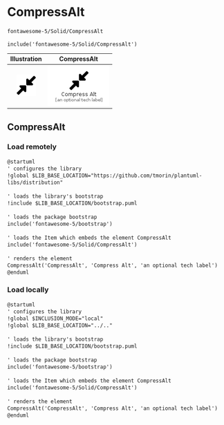 # CompressAlt


```text
fontawesome-5/Solid/CompressAlt
```

```text
include('fontawesome-5/Solid/CompressAlt')
```



| Illustration | CompressAlt |
| :---: | :---: |
| ![illustration for Illustration](../../fontawesome-5/Solid/CompressAlt.png) | ![illustration for CompressAlt](../../fontawesome-5/Solid/CompressAlt.Local.png) |




## CompressAlt

### Load remotely
```plantuml
@startuml
' configures the library
!global $LIB_BASE_LOCATION="https://github.com/tmorin/plantuml-libs/distribution"

' loads the library's bootstrap
!include $LIB_BASE_LOCATION/bootstrap.puml

' loads the package bootstrap
include('fontawesome-5/bootstrap')

' loads the Item which embeds the element CompressAlt
include('fontawesome-5/Solid/CompressAlt')

' renders the element
CompressAlt('CompressAlt', 'Compress Alt', 'an optional tech label')
@enduml
```

### Load locally
```plantuml
@startuml
' configures the library
!global $INCLUSION_MODE="local"
!global $LIB_BASE_LOCATION="../.."

' loads the library's bootstrap
!include $LIB_BASE_LOCATION/bootstrap.puml

' loads the package bootstrap
include('fontawesome-5/bootstrap')

' loads the Item which embeds the element CompressAlt
include('fontawesome-5/Solid/CompressAlt')

' renders the element
CompressAlt('CompressAlt', 'Compress Alt', 'an optional tech label')
@enduml
```

